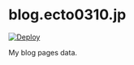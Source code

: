 # blog.ecto0310.jp

[![Deploy](https://github.com/ecto0310/blog.ecto0310.jp/actions/workflows/gh-pages.yml/badge.svg)](https://github.com/ecto0310/blog.ecto0310.jp/actions/workflows/gh-pages.yml)

My blog pages data.
